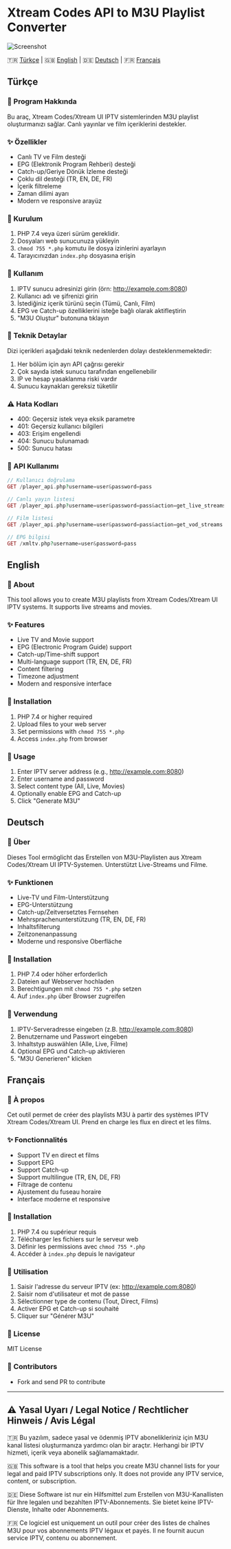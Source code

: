 # Xtream Codes API to M3U Playlist Converter

![Screenshot](screenshots/main.png)

🇹🇷 [Türkçe](#türkçe) | 🇬🇧 [English](#english) | 🇩🇪 [Deutsch](#deutsch) | 🇫🇷 [Français](#français)

## Türkçe

### 📱 Program Hakkında
Bu araç, Xtream Codes/Xtream UI IPTV sistemlerinden M3U playlist oluşturmanızı sağlar. Canlı yayınlar ve film içeriklerini destekler.

### ✨ Özellikler
- Canlı TV ve Film desteği
- EPG (Elektronik Program Rehberi) desteği
- Catch-up/Geriye Dönük İzleme desteği
- Çoklu dil desteği (TR, EN, DE, FR)
- İçerik filtreleme
- Zaman dilimi ayarı
- Modern ve responsive arayüz

### 🚀 Kurulum
1. PHP 7.4 veya üzeri sürüm gereklidir.
2. Dosyaları web sunucunuza yükleyin
3. `chmod 755 *.php` komutu ile dosya izinlerini ayarlayın
4. Tarayıcınızdan `index.php` dosyasına erişin

### 📖 Kullanım
1. IPTV sunucu adresinizi girin (örn: http://example.com:8080)
2. Kullanıcı adı ve şifrenizi girin
3. İstediğiniz içerik türünü seçin (Tümü, Canlı, Film)
4. EPG ve Catch-up özelliklerini isteğe bağlı olarak aktifleştirin
5. "M3U Oluştur" butonuna tıklayın

### 📝 Teknik Detaylar
Dizi içerikleri aşağıdaki teknik nedenlerden dolayı desteklenmemektedir:
1. Her bölüm için ayrı API çağrısı gerekir
2. Çok sayıda istek sunucu tarafından engellenebilir
3. IP ve hesap yasaklanma riski vardır
4. Sunucu kaynakları gereksiz tüketilir

### ⚠️ Hata Kodları
- 400: Geçersiz istek veya eksik parametre
- 401: Geçersiz kullanıcı bilgileri
- 403: Erişim engellendi
- 404: Sunucu bulunamadı
- 500: Sunucu hatası

### 🔧 API Kullanımı
```php
// Kullanıcı doğrulama
GET /player_api.php?username=user&password=pass

// Canlı yayın listesi
GET /player_api.php?username=user&password=pass&action=get_live_streams

// Film listesi
GET /player_api.php?username=user&password=pass&action=get_vod_streams

// EPG bilgisi
GET /xmltv.php?username=user&password=pass
```

## English

### 📱 About
This tool allows you to create M3U playlists from Xtream Codes/Xtream UI IPTV systems. It supports live streams and movies.

### ✨ Features
- Live TV and Movie support
- EPG (Electronic Program Guide) support
- Catch-up/Time-shift support
- Multi-language support (TR, EN, DE, FR)
- Content filtering
- Timezone adjustment
- Modern and responsive interface

### 🚀 Installation
1. PHP 7.4 or higher required
2. Upload files to your web server
3. Set permissions with `chmod 755 *.php`
4. Access `index.php` from browser

### 📖 Usage
1. Enter IPTV server address (e.g., http://example.com:8080)
2. Enter username and password
3. Select content type (All, Live, Movies)
4. Optionally enable EPG and Catch-up
5. Click "Generate M3U"

## Deutsch

### 📱 Über
Dieses Tool ermöglicht das Erstellen von M3U-Playlisten aus Xtream Codes/Xtream UI IPTV-Systemen. Unterstützt Live-Streams und Filme.

### ✨ Funktionen
- Live-TV und Film-Unterstützung
- EPG-Unterstützung
- Catch-up/Zeitversetztes Fernsehen
- Mehrsprachenunterstützung (TR, EN, DE, FR)
- Inhaltsfilterung
- Zeitzonenanpassung
- Moderne und responsive Oberfläche

### 🚀 Installation
1. PHP 7.4 oder höher erforderlich
2. Dateien auf Webserver hochladen
3. Berechtigungen mit `chmod 755 *.php` setzen
4. Auf `index.php` über Browser zugreifen

### 📖 Verwendung
1. IPTV-Serveradresse eingeben (z.B. http://example.com:8080)
2. Benutzername und Passwort eingeben
3. Inhaltstyp auswählen (Alle, Live, Filme)
4. Optional EPG und Catch-up aktivieren
5. "M3U Generieren" klicken

## Français

### 📱 À propos
Cet outil permet de créer des playlists M3U à partir des systèmes IPTV Xtream Codes/Xtream UI. Prend en charge les flux en direct et les films.

### ✨ Fonctionnalités
- Support TV en direct et films
- Support EPG
- Support Catch-up
- Support multilingue (TR, EN, DE, FR)
- Filtrage de contenu
- Ajustement du fuseau horaire
- Interface moderne et responsive

### 🚀 Installation
1. PHP 7.4 ou supérieur requis
2. Télécharger les fichiers sur le serveur web
3. Définir les permissions avec `chmod 755 *.php`
4. Accéder à `index.php` depuis le navigateur

### 📖 Utilisation
1. Saisir l'adresse du serveur IPTV (ex: http://example.com:8080)
2. Saisir nom d'utilisateur et mot de passe
3. Sélectionner type de contenu (Tout, Direct, Films)
4. Activer EPG et Catch-up si souhaité
5. Cliquer sur "Générer M3U"

### 📜 License
MIT License

### 👥 Contributors
- Fork and send PR to contribute

---

## ⚠️ Yasal Uyarı / Legal Notice / Rechtlicher Hinweis / Avis Légal

🇹🇷 Bu yazılım, sadece yasal ve ödenmiş IPTV abonelikleriniz için M3U kanal listesi oluşturmanıza yardımcı olan bir araçtır. Herhangi bir IPTV hizmeti, içerik veya abonelik sağlamamaktadır.

🇬🇧 This software is a tool that helps you create M3U channel lists for your legal and paid IPTV subscriptions only. It does not provide any IPTV service, content, or subscription.

🇩🇪 Diese Software ist nur ein Hilfsmittel zum Erstellen von M3U-Kanallisten für Ihre legalen und bezahlten IPTV-Abonnements. Sie bietet keine IPTV-Dienste, Inhalte oder Abonnements.

🇫🇷 Ce logiciel est uniquement un outil pour créer des listes de chaînes M3U pour vos abonnements IPTV légaux et payés. Il ne fournit aucun service IPTV, contenu ou abonnement.
